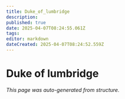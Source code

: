 ```yaml
---
title: Duke_of_lumbridge
description: 
published: true
date: 2025-04-07T08:24:55.061Z
tags: 
editor: markdown
dateCreated: 2025-04-07T08:24:52.559Z
---
```


# Duke of lumbridge

*This page was auto-generated from structure.*